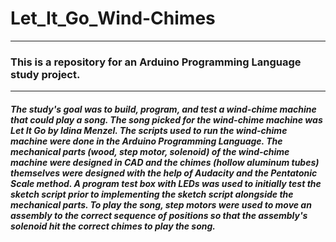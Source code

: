# Let_It_Go_Wind-Chimes
---
### This is a repository for an Arduino Programming Language study project. 
---
##### The study's goal was to build, program, and test a wind-chime machine that could play a song. The song picked for the wind-chime machine was Let It Go by Idina Menzel. The scripts used to run the wind-chime machine were done in the Arduino Programming Language. The mechanical parts (wood, step motor, solenoid) of the wind-chime machine were designed in CAD and the chimes (hollow aluminum tubes) themselves were designed with the help of Audacity and the Pentatonic Scale method. A program test box with LEDs was used to initially test the sketch script prior to implementing the sketch script alongside the mechanical parts. To play the song, step motors were used to move an assembly to the correct sequence of positions so that the assembly's solenoid hit the correct chimes to play the song. 

